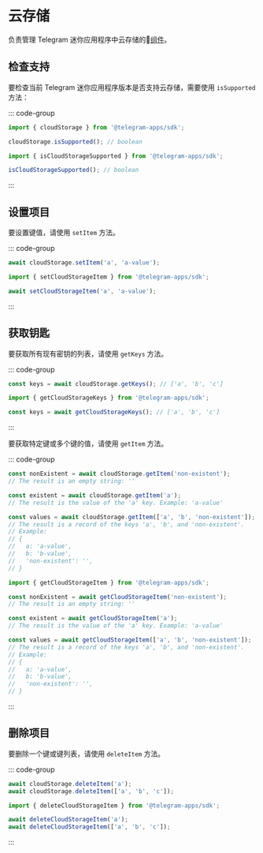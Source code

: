 # 云存储

负责管理 Telegram 迷你应用程序中云存储的💠[组件](../scopes.md)。

## 检查支持

要检查当前 Telegram 迷你应用程序版本是否支持云存储，需要使用
`isSupported` 方法：

::: code-group

```ts [Variable]
import { cloudStorage } from '@telegram-apps/sdk';

cloudStorage.isSupported(); // boolean
```

```ts [Functions]
import { isCloudStorageSupported } from '@telegram-apps/sdk';

isCloudStorageSupported(); // boolean
```

:::

## 设置项目

要设置键值，请使用 `setItem` 方法。

::: code-group

```ts [Variable]
await cloudStorage.setItem('a', 'a-value');
```

```ts [Functions]
import { setCloudStorageItem } from '@telegram-apps/sdk';

await setCloudStorageItem('a', 'a-value');
```

:::

## 获取钥匙

要获取所有现有密钥的列表，请使用 `getKeys` 方法。

::: code-group

```ts [Variable]
const keys = await cloudStorage.getKeys(); // ['a', 'b', 'c']
```

```ts [Functions]
import { getCloudStorageKeys } from '@telegram-apps/sdk';

const keys = await getCloudStorageKeys(); // ['a', 'b', 'c']
```

:::

要获取特定键或多个键的值，请使用 `getItem` 方法。

::: code-group

```ts [Variable]
const nonExistent = await cloudStorage.getItem('non-existent');
// The result is an empty string: ''

const existent = await cloudStorage.getItem('a');
// The result is the value of the 'a' key. Example: 'a-value'

const values = await cloudStorage.getItem(['a', 'b', 'non-existent']);
// The result is a record of the keys 'a', 'b', and 'non-existent'. 
// Example:
// { 
//   a: 'a-value', 
//   b: 'b-value', 
//   'non-existent': '', 
// }
```

```ts [Functions]
import { getCloudStorageItem } from '@telegram-apps/sdk';

const nonExistent = await getCloudStorageItem('non-existent');
// The result is an empty string: ''

const existent = await getCloudStorageItem('a');
// The result is the value of the 'a' key. Example: 'a-value'

const values = await getCloudStorageItem(['a', 'b', 'non-existent']);
// The result is a record of the keys 'a', 'b', and 'non-existent'. 
// Example:
// { 
//   a: 'a-value', 
//   b: 'b-value', 
//   'non-existent': '', 
// }
```

:::

## 删除项目

要删除一个键或键列表，请使用 `deleteItem` 方法。

::: code-group

```ts [Variable]
await cloudStorage.deleteItem('a');
await cloudStorage.deleteItem(['a', 'b', 'c']);
```

```ts [Functions]
import { deleteCloudStorageItem } from '@telegram-apps/sdk';

await deleteCloudStorageItem('a');
await deleteCloudStorageItem(['a', 'b', 'c']);
```

:::
